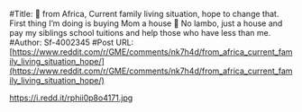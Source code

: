#Title: 🦍 from Africa, Current family living situation, hope to change that. First thing I’m doing is buying Mom a house 🏡 No lambo, just a house and pay my siblings school tuitions and help those who have less than me.
#Author: Sf-4002345
#Post URL: [https://www.reddit.com/r/GME/comments/nk7h4d/from_africa_current_family_living_situation_hope/](https://www.reddit.com/r/GME/comments/nk7h4d/from_africa_current_family_living_situation_hope/)


https://i.redd.it/rphii0p8o4171.jpg